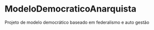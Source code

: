 ModeloDemocraticoAnarquista
===========================

Projeto de modelo democrático baseado em federalismo e auto gestão
